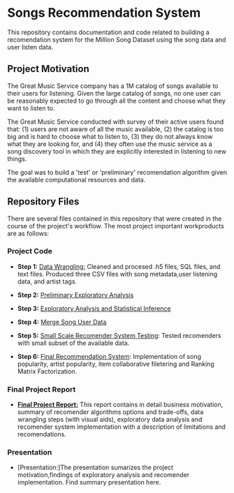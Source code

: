 # Songs Recommendation System

This repository contains documentation and code related to building a recomendation system for the Million Song Dataset using the song data and user listen data.

## Project Motivation

The Great Music Service company has a 1M catalog of songs available to their users for listening. Given the large catalog of songs, no one user can be reasonably expected to go through all the content and choose what they want to listen to. 

The Great Music Service conducted with survey of their active users found that: (1) users are not aware of all the music available, (2) the catalog is too big and is hard to choose what to listen to, (3) they do not always know what they are looking for, and (4) they often use the music service as a song discovery tool in which they are explicitly interested in listening to new things. 

The goal was to build a 'test' or 'preliminary' recomendation algorithm given the available computational resources and data.

## Repository Files

There are several files contained in this repository that were created in the course of the project's workflow. The most project important workproducts are as follows: 

### Project Code

+ **Step 1:** [Data Wrangling:](https://github.com/IvetteMTapia/Capstone1_Songs-Recommender_System/blob/master/Code-Notebooks/Data%20Wrangling%20Notebook.ipynb) Cleaned and procesed .h5 files, SQL files, and text files. Produced three CSV files with song metadata,user listening data, and artist tags.

+ **Step 2:** [Preliminary Exploratory Analysis](https://github.com/IvetteMTapia/Capstone1_Songs-Recommender_System/blob/master/Code-Notebooks/Preliminary%20Exploratory%20Data%20Analysis.ipynb)

+ **Step 3:** [Exploratory Analysis and Statistical Inference](https://github.com/IvetteMTapia/Capstone1_Songs-Recommender_System/blob/master/Code-Notebooks/Exploratory%20Analysis%20and%20Statistical%20Inference.ipynb)

+ **Step 4:** [Merge Song User Data](https://github.com/IvetteMTapia/Capstone1_Songs-Recommender_System/blob/master/Code-Notebooks/Merge%20Song%20User%20Data.ipynb)

+ **Step 5:** [Small Scale Recomender System Testing](https://github.com/IvetteMTapia/Capstone1_Songs-Recommender_System/blob/master/Code-Notebooks/Recommender%20System%20Testing.ipynb): Tested recomenders with small subset of the available data. 

+ **Step 6:** [Final Recommendation System](https://github.com/IvetteMTapia/Capstone1_Songs-Recommender_System/blob/master/Code-Notebooks/Recommender%20System.ipynb): Implementation of song popularity, artist popularity, item collaborative filetering and Ranking Matrix Factorization.

  
### Final Project Report

+ [**Final Project Report:**](https://github.com/IvetteMTapia/Capstone1_Songs-Recommender_System/blob/master/Reports-Graphics/Music%20Recommedation%20System%20Report.pdf) This report contains in detail business motivation, summary of recomender algorithms options and trade-offs, data wrangling steps (with visual aids), exploratory data analysis and recomender system implementation with a description of limitations and recomendations. 

### Presentation

+ [Presentation:]The presentation sumarizes the project motivation,findings of exploratory analysis and recomender implementation. Find summary presentation here. 
